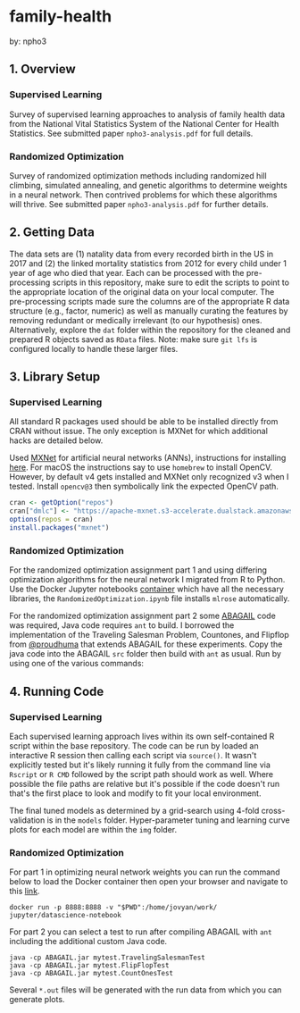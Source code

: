 # family-health

by: npho3

## 1. Overview

### Supervised Learning 

Survey of supervised learning approaches to analysis of family health data from the National Vital Statistics System of the National Center for Health Statistics. See submitted paper `npho3-analysis.pdf` for full details.

### Randomized Optimization

Survey of randomized optimization methods including randomized hill climbing, simulated annealing, and genetic algorithms to determine weights in a neural network. Then contrived problems for which these algorithms will thrive. See submitted paper `npho3-analysis.pdf` for further details.

## 2. Getting Data

The data sets are (1) natality data from every recorded birth in the US in 2017 and (2) the linked mortality statistics from 2012 for every child under 1 year of age who died that year. Each can be processed with the pre-processing scripts in this repository, make sure to edit the scripts to point to the appropriate location of the original data on your local computer. The pre-processing scripts made sure the columns are of the appropriate R data structure (e.g., factor, numeric) as well as manually curating the features by removing redundant or medically irrelevant (to our hypothesis) ones. Alternatively, explore the `dat` folder within the repository for the cleaned and prepared R objects saved as `RData` files. Note: make sure `git lfs` is configured locally to handle these larger files.

## 3. Library Setup

### Supervised Learning

All standard R packages used should be able to be installed directly from CRAN without issue. The only exception is MXNet for which additional hacks are detailed below.

Used [MXNet](https://mxnet.apache.org) for artificial neural networks (ANNs), instructions for installing [here](https://mxnet.incubator.apache.org/versions/master/install/index.html). For macOS the instructions say to use `homebrew` to install OpenCV. However, by default v4 gets installed and MXNet only recognized v3 when I tested. Install `opencv@3` then symbolically link the expected OpenCV path.

```r
cran <- getOption("repos")
cran["dmlc"] <- "https://apache-mxnet.s3-accelerate.dualstack.amazonaws.com/R/CRAN/"
options(repos = cran)
install.packages("mxnet")
```

### Randomized Optimization

For the randomized optimization assignment part 1 and using differing optimization algorithms for the neural network I migrated from R to Python. Use the Docker Jupyter notebooks [container](https://github.com/jupyter/docker-stacks) which have all the necessary libraries, the `RandomizedOptimization.ipynb` file installs `mlrose` automatically.

For the randomized optimization assignment part 2 some [ABAGAIL](https://abagail.readthedocs.io) code was required, Java code requires `ant` to build. I borrowed the implementation of the Traveling Salesman Problem, Countones, and Flipflop from [@proudhuma](https://github.com/proudhuma/CS4641_Asg2) that extends ABAGAIL for these experiments. Copy the java code into the ABAGAIL `src` folder then build with `ant` as usual. Run by using one of the various commands:

## 4. Running Code

### Supervised Learning 

Each supervised learning approach lives within its own self-contained R script within the base repository. The code can be run by loaded an interactive R session then calling each script via `source()`. It wasn't explicitly tested but it's likely running it fully from the command line via `Rscript` or `R CMD` followed by the script path should work as well. Where possible the file paths are relative but it's possible if the code doesn't run that's the first place to look and modify to fit your local environment.

The final tuned models as determined by a grid-search using 4-fold cross-validation is in the `models` folder. Hyper-parameter tuning and learning curve plots for each model are within the `img` folder.

### Randomized Optimization

For part 1 in optimizing neural network weights you can run the command below to load the Docker container then open your browser and navigate to this [link](http://localhost:8888).

```
docker run -p 8888:8888 -v "$PWD":/home/jovyan/work/ jupyter/datascience-notebook
```

For part 2 you can select a test to run after compiling ABAGAIL with `ant` including the additional custom Java code.

```
java -cp ABAGAIL.jar mytest.TravelingSalesmanTest
java -cp ABAGAIL.jar mytest.FlipFlopTest
java -cp ABAGAIL.jar mytest.CountOnesTest
```

Several `*.out` files will be generated with the run data from which you can generate plots.
